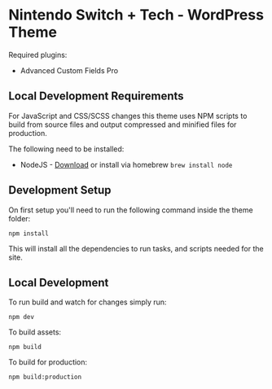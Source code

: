 # Nintendo Switch + Tech - WordPress Theme

Required plugins:

* Advanced Custom Fields Pro

## Local Development Requirements

For JavaScript and CSS/SCSS changes this theme uses NPM scripts to build from source files and output compressed and minified files for production.

The following need to be installed:

* NodeJS - [Download](https://nodejs.org/en/download/) or install via homebrew `brew install node`

## Development Setup

On first setup you'll need to run the following command inside the theme folder:

`npm install`

This will install all the dependencies to run tasks, and scripts needed for the site.

## Local Development

To run build and watch for changes simply run:

`npm dev`

To build assets:

`npm build`

To build for production:

`npm build:production`
